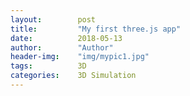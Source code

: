 ```yaml
---
layout:        post
title:         "My first three.js app"
date:          2018-05-13
author:        "Author"
header-img:    "img/mypic1.jpg"
tags:          3D
categories:    3D Simulation
---
```


<div>
    <script src = "/build/three.min.js"> </script>
		<script>
			//Javascript goes here.
			var camera, scene, renderer;
			var geometry, material, mesh;
			init();
			animate();
			function init() {
			camera = new THREE.PerspectiveCamera( 70, window.innerWidth / window.innerHeight, 0.01, 10 );
			camera.position.z = 1;
			scene = new THREE.Scene();
			geometry = new THREE.BoxGeometry( 0.2, 0.2, 0.2 );
			material = new THREE.MeshNormalMaterial();
			mesh = new THREE.Mesh( geometry, material );
			scene.add( mesh );
			renderer = new THREE.WebGLRenderer( { antialias: true } );
			renderer.setSize( window.innerWidth, window.innerHeight );
			document.body.appendChild( renderer.domElement );
			}
			function animate() {
			requestAnimationFrame( animate );
			mesh.rotation.x += 0.01;
			mesh.rotation.y += 0.02;
			renderer.render( scene, camera );
			}
	</script>
  
</div>
